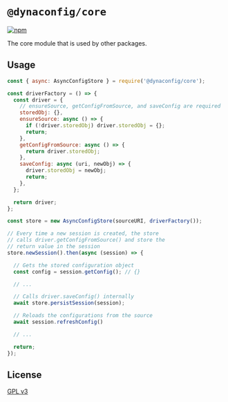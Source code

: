 # `@dynaconfig/core`

[![npm](https://img.shields.io/npm/v/@dynaconfig/core.svg)](https://www.npmjs.com/package/@dynaconfig/core)

The core module that is used by other packages.

## Usage

```javascript
const { async: AsyncConfigStore } = require('@dynaconfig/core');

const driverFactory = () => {
  const driver = {
    // ensureSource, getConfigFromSource, and saveConfig are required
    storedObj: {},
    ensureSource: async () => {
      if (!driver.storedObj) driver.storedObj = {};
      return;
    },
    getConfigFromSource: async () => {
      return driver.storedObj;
    },
    saveConfig: async (uri, newObj) => {
      driver.storedObj = newObj;
      return;
    },
  };

  return driver;
};

const store = new AsyncConfigStore(sourceURI, driverFactory());

// Every time a new session is created, the store
// calls driver.getConfigFromSource() and store the
// return value in the session
store.newSession().then(async (session) => {

  // Gets the stored configuration object
  const config = session.getConfig(); // {}

  // ...

  // Calls driver.saveConfig() internally
  await store.persistSession(session);

  // Reloads the configurations from the source
  await session.refreshConfig()

  // ...

  return;
});
```

## License

[GPL v3](./LICENSE)
